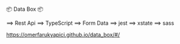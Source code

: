 📦 Data Box 📦












⟹ Rest Api
⟹ TypeScript
⟹ Form Data
⟹ jest
⟹ xstate
⟹ sass


https://omerfarukyapici.github.io/data_box/#/
